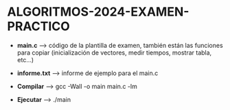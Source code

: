 # ALGORITMOS-2024-EXAMEN-PRACTICO

- **main.c** --> código de la plantilla de examen, también están las funciones para copiar (inicialización de vectores, medir tiempos, mostrar tabla, etc...)

- **informe.txt** --> informe de ejemplo para el main.c

- **Compilar** --> gcc -Wall -o main main.c -lm

- **Ejecutar** --> ./main

